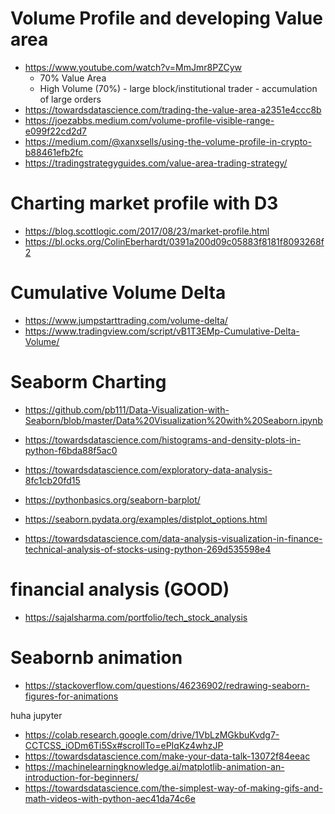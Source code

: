 


# Volume Profile and developing Value area 
* https://www.youtube.com/watch?v=MmJmr8PZCyw
    - 70% Value Area 
    - High Volume (70%)  - large block/institutional trader - accumulation of large orders 
* https://towardsdatascience.com/trading-the-value-area-a2351e4ccc8b
* https://joezabbs.medium.com/volume-profile-visible-range-e099f22cd2d7
* https://medium.com/@xanxsells/using-the-volume-profile-in-crypto-b88461efb2fc
* https://tradingstrategyguides.com/value-area-trading-strategy/





# Charting market profile with D3 
* https://blog.scottlogic.com/2017/08/23/market-profile.html
* https://bl.ocks.org/ColinEberhardt/0391a200d09c05883f8181f8093268f2



# Cumulative Volume Delta 
* https://www.jumpstarttrading.com/volume-delta/
* https://www.tradingview.com/script/vB1T3EMp-Cumulative-Delta-Volume/


# Seaborm Charting 

* https://github.com/pb111/Data-Visualization-with-Seaborn/blob/master/Data%20Visualization%20with%20Seaborn.ipynb
* https://towardsdatascience.com/histograms-and-density-plots-in-python-f6bda88f5ac0
* https://towardsdatascience.com/exploratory-data-analysis-8fc1cb20fd15
* https://pythonbasics.org/seaborn-barplot/
* https://seaborn.pydata.org/examples/distplot_options.html

* https://towardsdatascience.com/data-analysis-visualization-in-finance-technical-analysis-of-stocks-using-python-269d535598e4



# financial analysis (GOOD)

* https://sajalsharma.com/portfolio/tech_stock_analysis



# Seabornb animation 
* https://stackoverflow.com/questions/46236902/redrawing-seaborn-figures-for-animations

huha jupyter
* https://colab.research.google.com/drive/1VbLzMGkbuKvdg7-CCTCSS_iODm6Ti5Sx#scrollTo=ePIqKz4whzJP
* https://towardsdatascience.com/make-your-data-talk-13072f84eeac
* https://machinelearningknowledge.ai/matplotlib-animation-an-introduction-for-beginners/
* https://towardsdatascience.com/the-simplest-way-of-making-gifs-and-math-videos-with-python-aec41da74c6e
